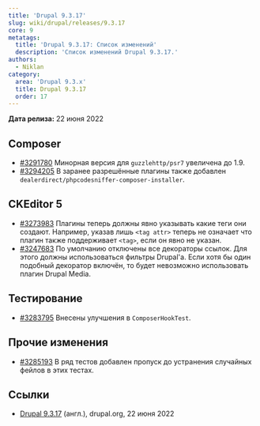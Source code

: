 ```yaml
---
title: 'Drupal 9.3.17'
slug: wiki/drupal/releases/9.3.17
core: 9
metatags:
  title: 'Drupal 9.3.17: Список изменений'
  description: 'Список изменений Drupal 9.3.17.'
authors:
  - Niklan
category:
  area: 'Drupal 9.3.x'
  title: Drupal 9.3.17
  order: 17
---
```


**Дата релиза:** 22 июня 2022

## Composer

- [#3291780](https://www.drupal.org/node/3291780) Минорная версия для `guzzlehttp/psr7` увеличена до 1.9.
- [#3294205](https://www.drupal.org/node/3294205) В заранее разрешённые 
  плагины также добавлен `dealerdirect/phpcodesniffer-composer-installer`.

## CKEditor 5

- [#3273983](https://www.drupal.org/node/3273983) Плагины теперь должны явно указывать какие теги они создают. Например, указав лишь `<tag attr>` теперь не означает что плагин также поддерживает `<tag>`, если он явно не указан.
- [#3247683](https://www.drupal.org/node/3247683) По умолчанию отключены все декораторы ссылок. Для этого должны использоваться фильтры Drupal'а. Если хотя бы один подобный декоратор включён, то будет невозможно использовать плагин Drupal Media.

## Тестирование

- [#3283795](https://www.drupal.org/node/3283795) Внесены улучшения в `ComposerHookTest`.

## Прочие изменения

- [#3285193](https://www.drupal.org/node/3285193) В ряд тестов добавлен пропуск до устранения случайных фейлов в этих тестах.

## Ссылки

- [Drupal 9.3.17](https://www.drupal.org/project/drupal/releases/9.3.17) (англ.), drupal.org, 22 июня 2022